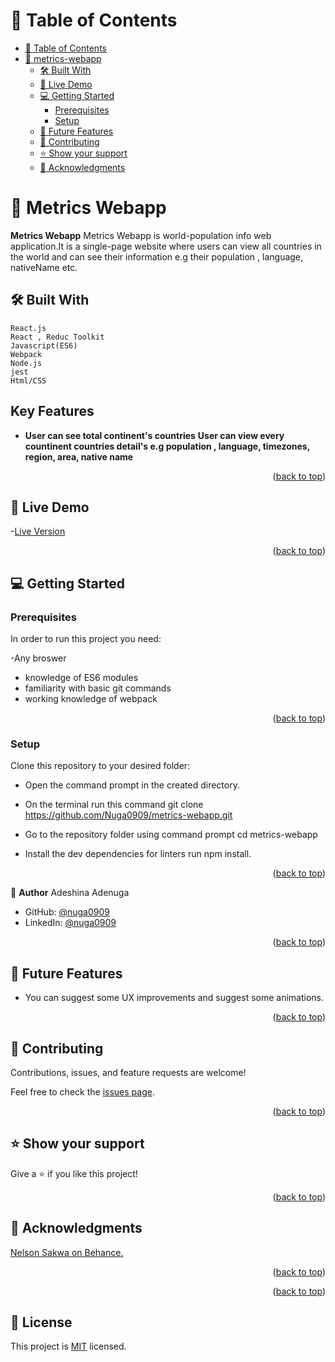 <a name="readme-top"></a>

<!-- TABLE OF CONTENTS -->

# 📗 Table of Contents

- [📗 Table of Contents](#-table-of-contents)
- [📖 metrics-webapp](#-capstone-react)
  - [🛠 Built With ](#-built-with-)
  - [🚀 Live Demo ](#-live-demo-)
  - [💻 Getting Started ](#-getting-started-)
    - [Prerequisites](#prerequisites)
    - [Setup](#setup)
  - [🔭 Future Features ](#-future-features-)
  - [🤝 Contributing ](#-contributing-)
  - [⭐️ Show your support ](#️-show-your-support-)
  - [🙏 Acknowledgments ](#-acknowledgments-)

<!-- PROJECT DESCRIPTION -->

# 📖 Metrics Webapp<a name="about-project"></a>

**Metrics Webapp**
Metrics Webapp  is world-population info web application.It is a single-page website where users can view all countries in the world and can see their information e.g their population , language, nativeName etc.

## 🛠 Built With <a name="built-with"></a>

    React.js
    React , Reduc Toolkit
    Javascript(ES6)
    Webpack
    Node.js
    jest
    Html/CSS
    
   ##  Key Features <a name="key-features"></a>

- **User can see total continent's countries**
  **User can view every countinent countries detail's e.g population , language, timezones, region, area, native name**

<p align="right">(<a href="#readme-top">back to top</a>)</p>

## 🚀 Live Demo <a name="live-demo"></a>

-[Live Version](https://web-metrics-webapp.onrender.com)

<p align="right">(<a href="#readme-top">back to top</a>)</p>

## 💻 Getting Started <a name="getting-started"></a>

### Prerequisites

In order to run this project you need:

-Any broswer

- knowledge of ES6 modules
- familiarity with basic git commands
- working knowledge of webpack

<p align="right">(<a href="#readme-top">back to top</a>)</p>

### Setup

Clone this repository to your desired folder:

- Open the command prompt in the created directory.

- On the terminal run this command git clone https://github.com/Nuga0909/metrics-webapp.git

- Go to the repository folder using command prompt cd metrics-webapp

- Install the dev dependencies for linters run npm install.

<p align="right">(<a href="#readme-top">back to top</a>)</p>

<!-- Author -->

👤 **Author**
Adeshina Adenuga

- GitHub: [@nuga0909](https://github.com/nuga0909)
- LinkedIn: [@nuga0909](https://www.linkedin.com/in/adeshina-adenuga-947909294/)

<p align="right">(<a href="#readme-top">back to top</a>)</p>

## 🔭 Future Features <a name="future-features"></a>

- You can suggest some UX improvements and suggest some animations.


<p align="right">(<a href="#readme-top">back to top</a>)</p>

## 🤝 Contributing <a name="contributing"></a>

Contributions, issues, and feature requests are welcome!

Feel free to check the [issues page](https://github.com/Nuga0909/metrics-webapp/issues).

<p align="right">(<a href="#readme-top">back to top</a>)</p>

## ⭐️ Show your support <a name="support"></a>

Give a ⭐️ if you like this project!

<p align="right">(<a href="#readme-top">back to top</a>)</p>

<!-- ACKNOWLEDGEMENTS -->
## 🙏 Acknowledgments <a name="acknowledgements"></a>
[ Nelson Sakwa on Behance.](https://www.behance.net/sakwadesignstudio)

<p align="right">(<a href="#readme-top">back to top</a>)</p>

<p align="right">(<a href="#readme-top">back to top</a>)</p>

## 📝 License <a name="license"></a>

This project is [MIT](MIT.md) licensed.